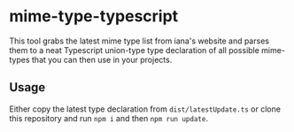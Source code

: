 # mime-type-typescript

This tool grabs the latest mime type list from iana's website and parses them to a neat Typescript union-type type declaration of all possible mime-types that you can then use in your projects.

## Usage

Either copy the latest type declaration from `dist/latestUpdate.ts` or clone this repository and run `npm i` and then `npm run update`.
